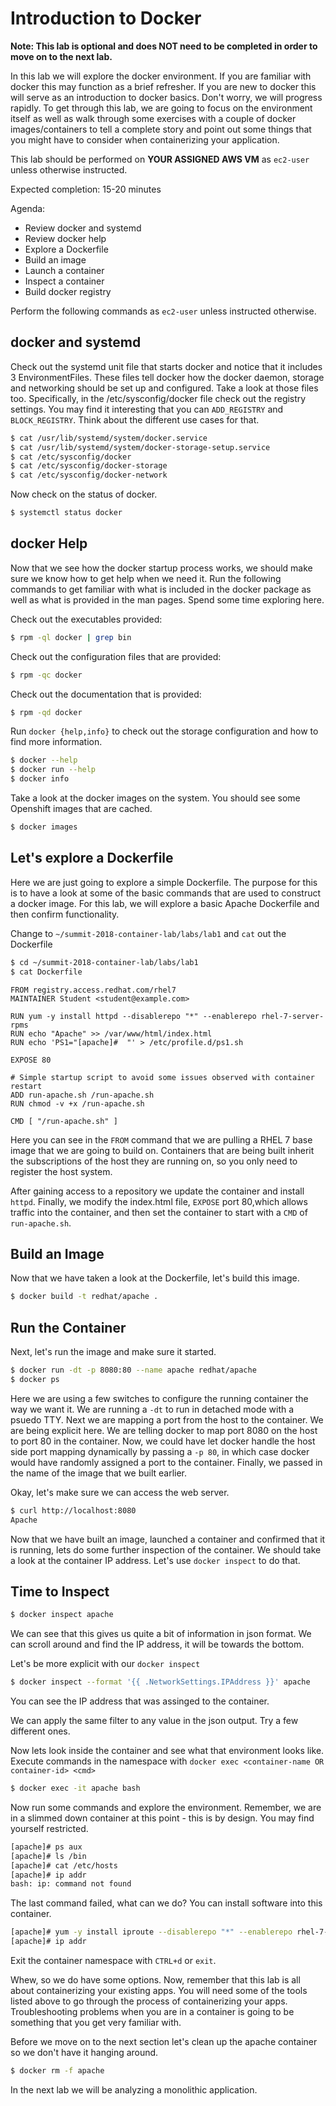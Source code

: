 # Introduction to Docker

**Note: This lab is optional and does NOT need to be completed in order to move on to the next lab.**

In this lab we will explore the docker environment. If you are familiar with docker this may function as a brief refresher. If you are new to docker this will serve as an introduction to docker basics. Don't worry, we will progress rapidly. To get through this lab, we are going to focus on the environment itself as well as walk through some exercises with a couple of docker images/containers to tell a complete story and point out some things that you might have to consider when containerizing your application.

This lab should be performed on **YOUR ASSIGNED AWS VM** as `ec2-user` unless otherwise instructed.

Expected completion: 15-20 minutes

Agenda:

* Review docker and systemd
* Review docker help
* Explore a Dockerfile
* Build an image
* Launch a container
* Inspect a container
* Build docker registry

Perform the following commands as `ec2-user` unless instructed otherwise.

## docker and systemd

Check out the systemd unit file that starts docker and notice that it includes 3 EnvironmentFiles. These files tell docker how the docker daemon, storage and networking should be set up and configured. Take a look at those files too. Specifically, in the /etc/sysconfig/docker file check out the registry settings. You may find it interesting that you can `ADD_REGISTRY` and `BLOCK_REGISTRY`. Think about the different use cases for that.
```bash
$ cat /usr/lib/systemd/system/docker.service
$ cat /usr/lib/systemd/system/docker-storage-setup.service
$ cat /etc/sysconfig/docker
$ cat /etc/sysconfig/docker-storage
$ cat /etc/sysconfig/docker-network
```

Now check on the status of docker.
```bash
$ systemctl status docker
```

## docker Help

Now that we see how the docker startup process works, we should make sure we know how to get help when we need it.  Run the following commands to get familiar with what is included in the docker package as well as what is provided in the man pages. Spend some time exploring here. 

Check out the executables provided:
```bash
$ rpm -ql docker | grep bin
```

Check out the configuration files that are provided:
```bash
$ rpm -qc docker
```

Check out the documentation that is provided:
```bash
$ rpm -qd docker
```

Run `docker {help,info}` to check out the storage configuration and how to find more information. 
```bash
$ docker --help
$ docker run --help
$ docker info
```

Take a look at the docker images on the system. You should see some Openshift images that are cached.
```bash
$ docker images
```

## Let's explore a Dockerfile

Here we are just going to explore a simple Dockerfile. The purpose for this is to have a look at some of the basic commands that are used to construct a docker image. For this lab, we will explore a basic Apache Dockerfile and then confirm functionality.

Change to `~/summit-2018-container-lab/labs/lab1` and `cat` out the Dockerfile
```bash
$ cd ~/summit-2018-container-lab/labs/lab1
$ cat Dockerfile
```
```
FROM registry.access.redhat.com/rhel7
MAINTAINER Student <student@example.com>

RUN yum -y install httpd --disablerepo "*" --enablerepo rhel-7-server-rpms
RUN echo "Apache" >> /var/www/html/index.html
RUN echo 'PS1="[apache]#  "' > /etc/profile.d/ps1.sh

EXPOSE 80

# Simple startup script to avoid some issues observed with container restart 
ADD run-apache.sh /run-apache.sh
RUN chmod -v +x /run-apache.sh

CMD [ "/run-apache.sh" ]
```

Here you can see in the `FROM` command that we are pulling a RHEL 7 base image that we are going to build on. Containers that are being built inherit the subscriptions of the host they are running on, so you only need to register the host system.

After gaining access to a repository we update the container and install `httpd`. Finally, we modify the index.html file, `EXPOSE` port 80,which allows traffic into the container, and then set the container to start with a `CMD` of `run-apache.sh`.  

## Build an Image

Now that we have taken a look at the Dockerfile, let's build this image.
```bash
$ docker build -t redhat/apache .
```

## Run the Container

Next, let's run the image and make sure it started.
```bash
$ docker run -dt -p 8080:80 --name apache redhat/apache
$ docker ps
```

Here we are using a few switches to configure the running container the way we want it. We are running a `-dt` to run in detached mode with a psuedo TTY. Next we are mapping a port from the host to the container. We are being explicit here. We are telling docker to map port 8080 on the host to port 80 in the container. Now, we could have let docker handle the host side port mapping dynamically by 
passing a `-p 80`, in which case docker would have randomly assigned a port to the container. Finally, we passed in the name of the image that we built earlier.

Okay, let's make sure we can access the web server.
```bash
$ curl http://localhost:8080
Apache
```

Now that we have built an image, launched a container and confirmed that it is running, lets do some further inspection of the container. We should take a look at the container IP address.  Let's use `docker inspect` to do that.

## Time to Inspect

```bash
$ docker inspect apache
```

We can see that this gives us quite a bit of information in json format. We can scroll around and find the IP address, it will be towards the bottom.

Let's be more explicit with our `docker inspect`
```bash
$ docker inspect --format '{{ .NetworkSettings.IPAddress }}' apache
```

You can see the IP address that was assinged to the container.

We can apply the same filter to any value in the json output. Try a few different ones.

Now lets look inside the container and see what that environment looks like. Execute commands in the namespace with `docker exec <container-name OR container-id> <cmd>`
```bash
$ docker exec -it apache bash
```

Now run some commands and explore the environment. Remember, we are in a slimmed down container at this point - this is by design. You may find yourself restricted.
```bash
[apache]# ps aux
[apache]# ls /bin
[apache]# cat /etc/hosts
[apache]# ip addr
bash: ip: command not found
```

The last command failed, what can we do?  You can install software into this container.
```bash
[apache]# yum -y install iproute --disablerepo "*" --enablerepo rhel-7-server-rpms
[apache]# ip addr
```

Exit the container namespace with `CTRL+d` or `exit`.

Whew, so we do have some options. Now, remember that this lab is all about containerizing your existing apps. You will need some of the tools listed above to go through the process of containerizing your apps. Troubleshooting problems when you are in a container is going to be something that you get very familiar with.

Before we move on to the next section let's clean up the apache container so we don't have it hanging around.
```bash
$ docker rm -f apache
```

In the next lab we will be analyzing a monolithic application.
